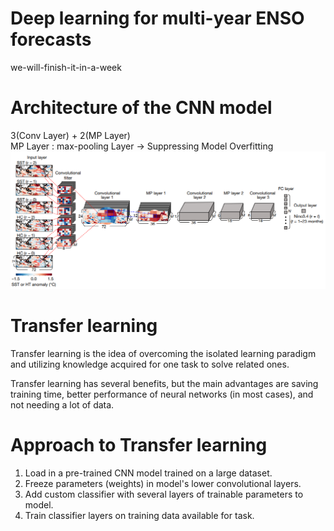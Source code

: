 # Deep learning for multi-year ENSO forecasts
we-will-finish-it-in-a-week

# Architecture of the CNN model
3(Conv Layer) + 2(MP Layer)  
MP Layer : max-pooling Layer → Suppressing Model Overfitting  
![CNN](https://github.com/ojkk371/Deep-learning-for-ENSO-forecasts/blob/master/Image/CNN_forecasts.PNG?raw=true)

# Transfer learning
Transfer learning is the idea of overcoming the isolated learning paradigm and utilizing knowledge acquired for one task to solve related ones.  
  
Transfer learning has several benefits, but the main advantages are saving training time, better performance of neural networks (in most cases), and not needing a lot of data.  

# Approach to Transfer learning
1. Load in a pre-trained CNN model trained on a large dataset.  
2. Freeze parameters (weights) in model's lower convolutional layers.  
3. Add custom classifier with several layers of trainable parameters to model.  
4. Train classifier layers on training data available for task.  
